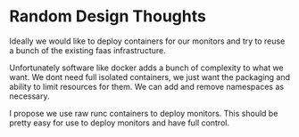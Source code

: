 # Random Design Thoughts


Ideally we would like to deploy containers for our monitors and try to reuse a bunch of the existing faas infrastructure. 

Unfortunately software like docker adds a bunch of complexity to what we want. We dont need full isolated containers, we just want the packaging and ability to limit resources for them. We can add and remove namespaces as necessary. 

I propose we use raw runc containers to deploy monitors. This should be pretty easy for use to deploy monitors and have full control.
